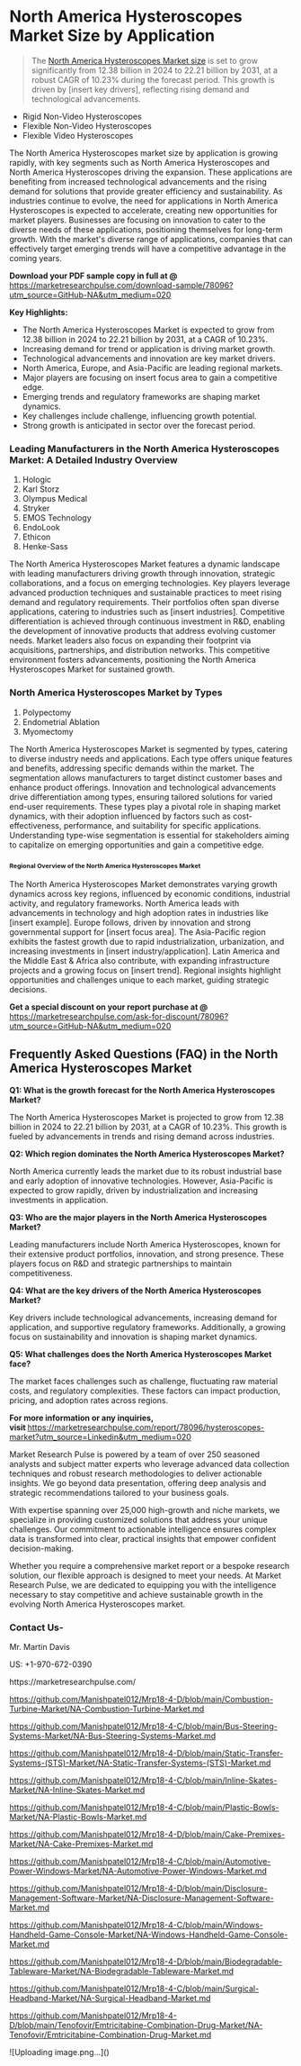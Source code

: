 <h1>North America Hysteroscopes Market&nbsp;Size by Application</h1><blockquote><p>The <a href="https://marketresearchpulse.com/download-sample/78096?utm_source=GitHub-NA&amp;utm_medium=020">North America Hysteroscopes Market size</a> is set to grow significantly from 12.38 billion in 2024 to 22.21 billion by 2031, at a robust CAGR of 10.23% during the forecast period. This growth is driven by [insert key drivers], reflecting rising demand and technological advancements.</p></blockquote><ul><li>Rigid Non-Video Hysteroscopes<li> Flexible Non-Video Hysteroscopes<li> Flexible Video Hysteroscopes</li></ul><p>The North America Hysteroscopes market size by application is growing rapidly, with key segments such as North America Hysteroscopes and North America Hysteroscopes driving the expansion. These applications are benefiting from increased technological advancements and the rising demand for solutions that provide greater efficiency and sustainability. As industries continue to evolve, the need for applications in North America Hysteroscopes is expected to accelerate, creating new opportunities for market players. Businesses are focusing on innovation to cater to the diverse needs of these applications, positioning themselves for long-term growth. With the market's diverse range of applications, companies that can effectively target emerging trends will have a competitive advantage in the coming years.</p><p><strong>Download your PDF sample copy in full at @ </strong><a href="https://marketresearchpulse.com/download-sample/78096?utm_source=GitHub-NA&amp;utm_medium=020">https://marketresearchpulse.com/download-sample/78096?utm_source=GitHub-NA&amp;utm_medium=020</a></p><p><strong>Key Highlights: </strong></p><ul><li>The North America Hysteroscopes Market is expected to grow from 12.38 billion in 2024 to 22.21 billion by 2031, at a CAGR of 10.23%.</li><li>Increasing demand for trend or application is driving market growth.</li><li>Technological advancements and innovation are key market drivers.</li><li>North America, Europe, and Asia-Pacific are leading regional markets.</li><li>Major players are focusing on insert focus area to gain a competitive edge.</li><li>Emerging trends and regulatory frameworks are shaping market dynamics.</li><li>Key challenges include challenge, influencing growth potential.</li><li>Strong growth is anticipated in sector over the forecast period.</li></ul><h3>Leading Manufacturers in the North America Hysteroscopes Market: A Detailed Industry Overview</h3><ol><li>Hologic</li><li>Karl Storz</li><li>Olympus Medical</li><li>Stryker</li><li>EMOS Technology</li><li>EndoLook</li><li>Ethicon</li><li>Henke-Sass</li></ol><div class="flex max-w-full flex-col flex-grow"><div class="min-h-8 text-message flex w-full flex-col items-end gap-2 whitespace-normal break-words [.text-message+&amp;]:mt-5" dir="auto" data-message-author-role="assistant" data-message-id="fd8432e4-4910-450d-b182-61b7bfb0a01f" data-message-model-slug="gpt-4o"><div class="flex w-full flex-col gap-1 empty:hidden first:pt-[3px]"><div class="markdown prose w-full break-words dark:prose-invert light"><p>The North America Hysteroscopes Market features a dynamic landscape with leading manufacturers driving growth through innovation, strategic collaborations, and a focus on emerging technologies. Key players leverage advanced production techniques and sustainable practices to meet rising demand and regulatory requirements. Their portfolios often span diverse applications, catering to industries such as [insert industries]. Competitive differentiation is achieved through continuous investment in R&amp;D, enabling the development of innovative products that address evolving customer needs. Market leaders also focus on expanding their footprint via acquisitions, partnerships, and distribution networks. This competitive environment fosters advancements, positioning the North America Hysteroscopes Market for sustained growth.</p></div></div></div></div><h3>North America Hysteroscopes Market by Types</h3><ol><li>Polypectomy<li> Endometrial Ablation<li> Myomectomy</li></ol><div class="flex max-w-full flex-col flex-grow"><div class="min-h-8 text-message flex w-full flex-col items-end gap-2 whitespace-normal break-words [.text-message+&amp;]:mt-5" dir="auto" data-message-author-role="assistant" data-message-id="084470be-0bb7-4664-bddf-5156b4f41249" data-message-model-slug="gpt-4o-mini"><div class="flex w-full flex-col gap-1 empty:hidden first:pt-[3px]"><div class="markdown prose w-full break-words dark:prose-invert light"><p>The North America Hysteroscopes Market is segmented by types, catering to diverse industry needs and applications. Each type offers unique features and benefits, addressing specific demands within the market. The segmentation allows manufacturers to target distinct customer bases and enhance product offerings. Innovation and technological advancements drive differentiation among types, ensuring tailored solutions for varied end-user requirements. These types play a pivotal role in shaping market dynamics, with their adoption influenced by factors such as cost-effectiveness, performance, and suitability for specific applications. Understanding type-wise segmentation is essential for stakeholders aiming to capitalize on emerging opportunities and gain a competitive edge.</p></div></div></div></div><h3><span style="font-size: 11px;">Regional Overview of the North America Hysteroscopes Market</span></h3><div class="flex max-w-full flex-col flex-grow"><div class="min-h-8 text-message flex w-full flex-col items-end gap-2 whitespace-normal break-words [.text-message+&amp;]:mt-5" dir="auto" data-message-author-role="assistant" data-message-id="e9038762-ce64-4e30-91c9-9bd413514231" data-message-model-slug="gpt-4o-mini"><div class="flex w-full flex-col gap-1 empty:hidden first:pt-[3px]"><div class="markdown prose w-full break-words dark:prose-invert light"><p>The North America Hysteroscopes Market demonstrates varying growth dynamics across key regions, influenced by economic conditions, industrial activity, and regulatory frameworks. North America leads with advancements in technology and high adoption rates in industries like [insert example]. Europe follows, driven by innovation and strong governmental support for [insert focus area]. The Asia-Pacific region exhibits the fastest growth due to rapid industrialization, urbanization, and increasing investments in [insert industry/application]. Latin America and the Middle East &amp; Africa also contribute, with expanding infrastructure projects and a growing focus on [insert trend]. Regional insights highlight opportunities and challenges unique to each market, guiding strategic decisions.</p></div></div></div></div><p><strong>Get a special discount on your report purchase at @ </strong><a href="https://marketresearchpulse.com/ask-for-discount/78096?utm_source=GitHub-NA&amp;utm_medium=020">https://marketresearchpulse.com/ask-for-discount/78096?utm_source=GitHub-NA&amp;utm_medium=020</a></p><h2>Frequently Asked Questions (FAQ) in the North America Hysteroscopes Market</h2><p><strong>Q1: What is the growth forecast for the North America Hysteroscopes Market?</strong></p><p>The North America Hysteroscopes Market is projected to grow from 12.38 billion in 2024 to 22.21 billion by 2031, at a CAGR of 10.23%. This growth is fueled by advancements in trends and rising demand across industries.</p><p><strong>Q2: Which region dominates the North America Hysteroscopes Market?</strong></p><p>North America currently leads the market due to its robust industrial base and early adoption of innovative technologies. However, Asia-Pacific is expected to grow rapidly, driven by industrialization and increasing investments in application.</p><p><strong>Q3: Who are the major players in the North America Hysteroscopes Market?</strong></p><p>Leading manufacturers include North America Hysteroscopes, known for their extensive product portfolios, innovation, and strong presence. These players focus on R&amp;D and strategic partnerships to maintain competitiveness.</p><p><strong>Q4: What are the key drivers of the North America Hysteroscopes Market?</strong></p><p>Key drivers include technological advancements, increasing demand for application, and supportive regulatory frameworks. Additionally, a growing focus on sustainability and innovation is shaping market dynamics.</p><p><strong>Q5: What challenges does the North America Hysteroscopes Market face?</strong></p><p>The market faces challenges such as challenge, fluctuating raw material costs, and regulatory complexities. These factors can impact production, pricing, and adoption rates across regions.</p><p><strong>For more information or any inquiries, visit&nbsp;</strong><a href="https://marketresearchpulse.com/report/78096/hysteroscopes-market?utm_source=Linkedin&utm_medium=020">https://marketresearchpulse.com/report/78096/hysteroscopes-market?utm_source=Linkedin&utm_medium=020</a></p><p>Market Research Pulse is powered by a team of over 250 seasoned analysts and subject matter experts who leverage advanced data collection techniques and robust research methodologies to deliver actionable insights. We go beyond data presentation, offering deep analysis and strategic recommendations tailored to your business goals.</p><p>With expertise spanning over 25,000 high-growth and niche markets, we specialize in providing customized solutions that address your unique challenges. Our commitment to actionable intelligence ensures complex data is transformed into clear, practical insights that empower confident decision-making.</p><p>Whether you require a comprehensive market report or a bespoke research solution, our flexible approach is designed to meet your needs. At Market Research Pulse, we are dedicated to equipping you with the intelligence necessary to stay competitive and achieve sustainable growth in the evolving North America Hysteroscopes market.</p><h3><strong>Contact Us-</strong></h3><p>Mr. Martin Davis</p><p>US: +1-970-672-0390</p><p>https://marketresearchpulse.com/</p><p><a href="https://github.com/Manishpatel012/Mrp18-4-D/blob/main/Combustion-Turbine-Market/NA-Combustion-Turbine-Market.md">https://github.com/Manishpatel012/Mrp18-4-D/blob/main/Combustion-Turbine-Market/NA-Combustion-Turbine-Market.md</a></p><p><a href="https://github.com/Manishpatel012/Mrp18-4-C/blob/main/Bus-Steering-Systems-Market/NA-Bus-Steering-Systems-Market.md">https://github.com/Manishpatel012/Mrp18-4-C/blob/main/Bus-Steering-Systems-Market/NA-Bus-Steering-Systems-Market.md</a></p><p><a href="https://github.com/Manishpatel012/Mrp18-4-D/blob/main/Static-Transfer-Systems-(STS)-Market/NA-Static-Transfer-Systems-(STS)-Market.md">https://github.com/Manishpatel012/Mrp18-4-D/blob/main/Static-Transfer-Systems-(STS)-Market/NA-Static-Transfer-Systems-(STS)-Market.md</a></p><p><a href="https://github.com/Manishpatel012/Mrp18-4-C/blob/main/Inline-Skates-Market/NA-Inline-Skates-Market.md">https://github.com/Manishpatel012/Mrp18-4-C/blob/main/Inline-Skates-Market/NA-Inline-Skates-Market.md</a></p><p><a href="https://github.com/Manishpatel012/Mrp18-4-C/blob/main/Plastic-Bowls-Market/NA-Plastic-Bowls-Market.md">https://github.com/Manishpatel012/Mrp18-4-C/blob/main/Plastic-Bowls-Market/NA-Plastic-Bowls-Market.md</a></p><p><a href="https://github.com/Manishpatel012/Mrp18-4-D/blob/main/Cake-Premixes-Market/NA-Cake-Premixes-Market.md">https://github.com/Manishpatel012/Mrp18-4-D/blob/main/Cake-Premixes-Market/NA-Cake-Premixes-Market.md</a></p><p><a href="https://github.com/Manishpatel012/Mrp18-4-C/blob/main/Automotive-Power-Windows-Market/NA-Automotive-Power-Windows-Market.md">https://github.com/Manishpatel012/Mrp18-4-C/blob/main/Automotive-Power-Windows-Market/NA-Automotive-Power-Windows-Market.md</a></p><p><a href="https://github.com/Manishpatel012/Mrp18-4-D/blob/main/Disclosure-Management-Software-Market/NA-Disclosure-Management-Software-Market.md">https://github.com/Manishpatel012/Mrp18-4-D/blob/main/Disclosure-Management-Software-Market/NA-Disclosure-Management-Software-Market.md</a></p><p><a href="https://github.com/Manishpatel012/Mrp18-4-C/blob/main/Windows-Handheld-Game-Console-Market/NA-Windows-Handheld-Game-Console-Market.md">https://github.com/Manishpatel012/Mrp18-4-C/blob/main/Windows-Handheld-Game-Console-Market/NA-Windows-Handheld-Game-Console-Market.md</a></p><p><a href="https://github.com/Manishpatel012/Mrp18-4-D/blob/main/Biodegradable-Tableware-Market/NA-Biodegradable-Tableware-Market.md">https://github.com/Manishpatel012/Mrp18-4-D/blob/main/Biodegradable-Tableware-Market/NA-Biodegradable-Tableware-Market.md</a></p><p><a href="https://github.com/Manishpatel012/Mrp18-4-C/blob/main/Surgical-Headband-Market/NA-Surgical-Headband-Market.md">https://github.com/Manishpatel012/Mrp18-4-C/blob/main/Surgical-Headband-Market/NA-Surgical-Headband-Market.md</a></p><p><a href="https://github.com/Manishpatel012/Mrp18-4-D/blob/main/Tenofovir/Emtricitabine-Combination-Drug-Market/NA-Tenofovir/Emtricitabine-Combination-Drug-Market.md">https://github.com/Manishpatel012/Mrp18-4-D/blob/main/Tenofovir/Emtricitabine-Combination-Drug-Market/NA-Tenofovir/Emtricitabine-Combination-Drug-Market.md</a></p>
![Uploading image.png…]()
